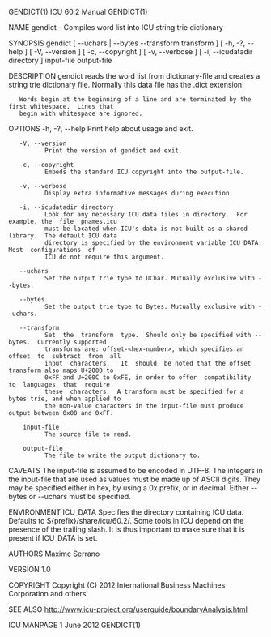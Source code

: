 GENDICT(1)                                 ICU 60.2 Manual                                 GENDICT(1)

NAME
       gendict - Compiles word list into ICU string trie dictionary

SYNOPSIS
       gendict  [  --uchars  | --bytes --transform transform ] [ -h, -?, --help ] [ -V, --version ] [
       -c, --copyright ] [ -v, --verbose ] [ -i, --icudatadir directory ]  input-file  output-file

DESCRIPTION
       gendict reads the word list from dictionary-file and creates a string  trie  dictionary  file.
       Normally this data file has the .dict extension.

       Words begin at the beginning of a line and are terminated by the first whitespace.  Lines that
       begin with whitespace are ignored.

OPTIONS
       -h, -?, --help
              Print help about usage and exit.

       -V, --version
              Print the version of gendict and exit.

       -c, --copyright
              Embeds the standard ICU copyright into the output-file.

       -v, --verbose
              Display extra informative messages during execution.

       -i, --icudatadir directory
              Look for any necessary ICU data files in directory.  For example, the  file  pnames.icu
              must be located when ICU's data is not built as a shared library.  The default ICU data
              directory is specified by the environment variable ICU_DATA.   Most  configurations  of
              ICU do not require this argument.

       --uchars
              Set the output trie type to UChar. Mutually exclusive with --bytes.

       --bytes
              Set the output trie type to Bytes. Mutually exclusive with --uchars.

       --transform
              Set  the  transform  type.  Should only be specified with --bytes.  Currently supported
              transforms are: offset-<hex-number>, which specifies an offset  to  subtract  from  all
              input  characters.   It  should  be noted that the offset transform also maps U+200D to
              0xFF and U+200C to 0xFE, in order to offer  compatibility  to  languages  that  require
              these  characters.  A transform must be specified for a bytes trie, and when applied to
              the non-value characters in the input-file must produce output between 0x00 and 0xFF.

        input-file
              The source file to read.

        output-file
              The file to write the output dictionary to.

CAVEATS
       The input-file is assumed to be encoded in UTF-8.  The integers in  the  input-file  that  are
       used  as values must be made up of ASCII digits. They may be specified either in hex, by using
       a 0x prefix, or in decimal.  Either --bytes or --uchars must be specified.

ENVIRONMENT
       ICU_DATA  Specifies the directory containing ICU data. Defaults to  ${prefix}/share/icu/60.2/.
                 Some tools in ICU depend on the presence of the trailing slash. It is thus important
                 to make sure that it is present if ICU_DATA is set.

AUTHORS
       Maxime Serrano

VERSION
       1.0

COPYRIGHT
       Copyright (C) 2012 International Business Machines Corporation and others

SEE ALSO
       http://www.icu-project.org/userguide/boundaryAnalysis.html

ICU MANPAGE                                  1 June 2012                                   GENDICT(1)
